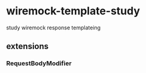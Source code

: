 # wiremock-template-study
study wiremock response templateing

## extensions

### RequestBodyModifier



